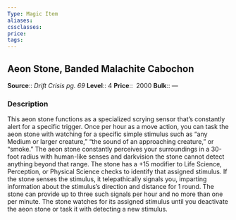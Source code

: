 ```yaml
---
Type: Magic Item
aliases:
cssclasses:
price: 
tags:
---
```

## Aeon Stone, Banded Malachite Cabochon

**Source**:: _Drift Crisis pg. 69_
**Level**:: 4
**Price**::  2000
**Bulk**:: —

### Description

This aeon stone functions as a specialized scrying sensor that’s constantly alert for a specific trigger. Once per hour as a move action, you can task the aeon stone with watching for a specific simple stimulus such as “any Medium or larger creature,” “the sound of an approaching creature,” or “smoke.” The aeon stone constantly perceives your surroundings in a 30-foot radius with human-like senses and darkvision the stone cannot detect anything beyond that range. The stone has a +15 modifier to Life Science, Perception, or Physical Science checks to identify that assigned stimulus. If the stone senses the stimulus, it telepathically signals you, imparting information about the stimulus’s direction and distance for 1 round. The stone can provide up to three such signals per hour and no more than one per minute. The stone watches for its assigned stimulus until you deactivate the aeon stone or task it with detecting a new stimulus.